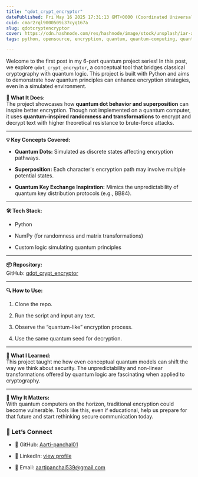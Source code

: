 ```yaml
---
title: "qdot_crypt_encryptor"
datePublished: Fri May 16 2025 17:31:13 GMT+0000 (Coordinated Universal Time)
cuid: cmar2rql9000509i37cyq167a
slug: qdotcryptencryptor
cover: https://cdn.hashnode.com/res/hashnode/image/stock/unsplash/iar-afB0QQw/upload/12489946d8608ec9b8ac58efc87ff58c.jpeg
tags: python, opensource, encryption, quantum, quantum-computing, quantum-physics, openai, cybersecurity-1, quantum-entanglement

---
```


Welcome to the first post in my 6-part quantum project series! In this post, we explore `qdot_crypt_encryptor`, a conceptual tool that bridges classical cryptography with quantum logic. This project is built with Python and aims to demonstrate how quantum principles can enhance encryption strategies, even in a simulated environment.

**🚀 What It Does:**  
The project showcases how **quantum dot behavior and superposition** can inspire better encryption. Though not implemented on a quantum computer, it uses **quantum-inspired randomness and transformations** to encrypt and decrypt text with higher theoretical resistance to brute-force attacks.

---

**💡 Key Concepts Covered:**

* **Quantum Dots:** Simulated as discrete states affecting encryption pathways.
    
* **Superposition:** Each character's encryption path may involve multiple potential states.
    
* **Quantum Key Exchange Inspiration:** Mimics the unpredictability of quantum key distribution protocols (e.g., BB84).
    

---

**🛠️ Tech Stack:**

* Python
    
* NumPy (for randomness and matrix transformations)
    
* Custom logic simulating quantum principles
    

---

**📦 Repository:**  
GitHub: [qdot\_crypt\_encryptor](https://github.com/Aarti-panchal01/qdot_crypt_encryptor)

---

**🔍 How to Use:**

1. Clone the repo.
    
2. Run the script and input any text.
    
3. Observe the “quantum-like” encryption process.
    
4. Use the same quantum seed for decryption.
    

---

**🧠 What I Learned:**  
This project taught me how even conceptual quantum models can shift the way we think about security. The unpredictability and non-linear transformations offered by quantum logic are fascinating when applied to cryptography.

---

**📌 Why It Matters:**  
With quantum computers on the horizon, traditional encryption could become vulnerable. Tools like this, even if educational, help us prepare for that future and start rethinking secure communication today.

### 🤝 Let’s Connect

* 🐙 GitHub: [Aarti-panchal01](https://github.com/Aarti-panchal01)
    
* 💼 LinkedIn: [view profile](https://www.linkedin.com/in/aarti-panchal-93196a319/)
    
* 📧 Email: aartipanchal539@gmail.com